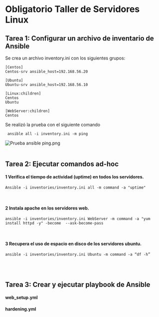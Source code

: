 # Obligatorio Taller de Servidores Linux


## Tarea 1: Configurar un archivo de inventario de Ansible
Se crea un archivo inventory.ini con los siguientes grupos:
 ````
[Centos]
Centos-srv ansible_host=192.168.56.20

[Ubuntu]
Ubuntu-srv ansible_host=192.168.56.10

[Linux:children]
Centos
Ubuntu

[WebServer:children]
Centos
 ````
Se realizó la prueba con el siguiente comando

     ansible all -i inventory.ini -m ping 

![Prueba ansible ping.png]([URL_de_la_imagen](https://github.com/matiasjad/Obligatorio-Taller_de_servidores_Linux/blob/main/results/images/Prueba%20ansible%20ping.png))
<br>
<br>

## Tarea 2: Ejecutar comandos ad-hoc 

####  1 Verifica el tiempo de actividad (uptime) en todos los servidores.

    Ansible -i inventories/inventory.ini all -m command -a "uptime" 
    
<br>

#### 2  Instala apache en los servidores web.


    ansible -i inventories/inventory.ini WebServer -m command -a "yum install httpd -y" -become  --ask-become-pass

<br>

#### 3 Recupera el uso de espacio en disco de los servidores ubuntu.

    ansible -i inventories/inventory.ini Ubuntu -m command -a “df -h”

<br>
<br>

## Tarea 3: Crear y ejecutar playbook de Ansible

#### web_setup.yml



#### hardening.yml



##
